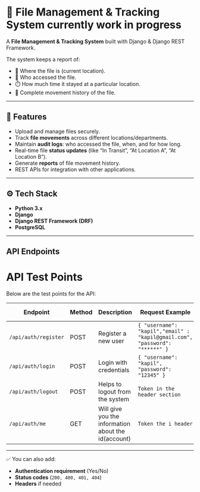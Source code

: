 # 📂 File Management & Tracking System currently work in progress

A **File Management & Tracking System** built with Django & Django REST Framework.  

The system keeps a report of:  
- 📍 Where the file is (current location).  
- 👀 Who accessed the file.  
- ⏱️ How much time it stayed at a particular location.  
- 🔄 Complete movement history of the file.  

---

## 🚀 Features
- Upload and manage files securely.  
- Track **file movements** across different locations/departments.  
- Maintain **audit logs**: who accessed the file, when, and for how long.  
- Real-time file **status updates** (like “In Transit”, “At Location A”, “At Location B”).  
- Generate **reports** of file movement history.  
- REST APIs for integration with other applications.  

---

## ⚙️ Tech Stack
- **Python 3.x**  
- **Django**  
- **Django REST Framework (DRF)**  
- **PostgreSQL**

---

## API Endpoints
# API Test Points

Below are the test points for the API:

| Endpoint              | Method | Description                  | Request Example | Response Example |
|------------------------|--------|------------------------------|-----------------|------------------|
| `/api/auth/register`   | POST   | Register a new user          | `{ "username": "kapil","email" : "kapil@gmail.com", "password": "******" }` | `{ "message": "User registered successfully" }` |
| `/api/auth/login`      | POST   | Login with credentials       | `{ "username": "kapil", "password": "12345" }` | `{ "token": "custom token" }` |
| `/api/auth/logout`    | POST   | Helps to logout from the system |`Token in the header section` | `Will logout from the system with no comments` |
|  `/api/auth/me`    | GET    | Will give you the information about the id(account)       | `Token the i header` | `{id,email,username filed` |

---

✅ You can also add:
- **Authentication requirement** (Yes/No)  
- **Status codes** (`200, 400, 401, 404`)  
- **Headers** if needed  

